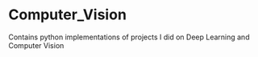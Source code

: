 # Computer_Vision
Contains python implementations of projects I did on Deep Learning and Computer Vision
